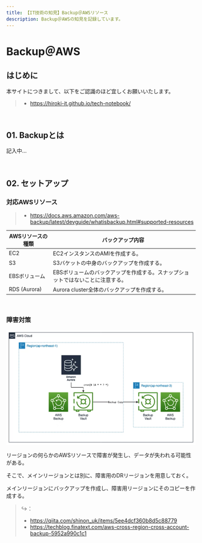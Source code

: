 ```yaml
---
title: 【IT技術の知見】Backup＠AWSリソース
description: Backup＠AWSの知見を記録しています。
---
```


# Backup＠AWS

## はじめに

本サイトにつきまして、以下をご認識のほど宜しくお願いいたします。

> - https://hiroki-it.github.io/tech-notebook/

<br>

## 01. Backupとは

記入中...

<br>

## 02. セットアップ

### 対応AWSリソース

> - https://docs.aws.amazon.com/aws-backup/latest/devguide/whatisbackup.html#supported-resources

| AWSリソースの種類 | バックアップ内容                                                                |
| ----------------- | ------------------------------------------------------------------------------- |
| EC2               | EC2インスタンスのAMIを作成する。                                                |
| S3                | S3バケットの中身のバックアップを作成する。                                      |
| EBSボリューム     | EBSボリュームのバックアップを作成する。スナップショットではないことに注意する。 |
| RDS (Aurora)      | Aurora cluster全体のバックアップを作成する。                                    |

<br>

### 障害対策

![backup_multi-region](https://raw.githubusercontent.com/hiroki-it/tech-notebook-images/master/images/backup_multi-region.png)

リージョンの何らかのAWSリソースで障害が発生し、データが失われる可能性がある。

そこで、メインリージョンとは別に、障害用のDRリージョンを用意しておく。

メインリージョンにバックアップを作成し、障害用リージョンにそのコピーを作成する。

> ↪️：
>
> - https://qiita.com/shinon_uk/items/5ee4dcf360b8d5c88779
> - https://techblog.finatext.com/aws-cross-region-cross-account-backup-5952a990c1c1

<br>
